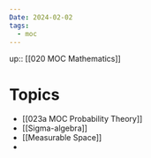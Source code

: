 ```yaml
---
Date: 2024-02-02
tags:
  - moc
---
```

up:: [[020 MOC Mathematics]]

# Topics
- [[023a MOC Probability Theory]]
- [[Sigma-algebra]]
- [[Measurable Space]]
- 